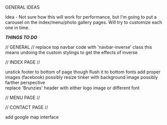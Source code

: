GENERAL IDEAS

Idea - Not sure how this will work for performance, but I'm going to put a carousel on the index/menu/photo gallery pages. Will try to customize each one in time.





*****THINGS TO DO*****

// GENERAL //
  replace top navbar code with 'navbar-inverse' class
    this means undoing the custom stylings to get the effects of inverse



// INDEX PAGE //

  unstick footer to bottom of page
    though flush it to bottom
  fonts
  add proper images (facebook)
    possibly resize
  tinker with background image
    possibly farther perspective  
  replace 'Brunzies' header with either logo image or different font


// MENU PAGE //




// CONTACT PAGE //

  add google map interface